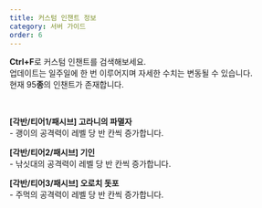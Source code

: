 ```yaml
---
title: 커스텀 인챈트 정보
category: 서버 가이드
order: 6
---
```


**Ctrl+F**로 커스텀 인챈트를 검색해보세요.<br>업데이트는 일주일에 한 번 이루어지며 자세한 수치는 변동될 수 있습니다.<br>현재 95**종**의 인챈트가 존재합니다.

&nbsp;

**\[각반/티어1/패시브\] 고라니의 파멸자**<br>\- 괭이의 공격력이 레벨 당 반 칸씩 증가합니다.

**\[각반/티어2/패시브\] 기인**<br>\- 낚싯대의 공격력이 레벨 당 반 칸씩 증가합니다.

**\[각반/티어3/패시브\] 오로치 돗포**<br>\- 주먹의 공격력이 레벨 당 반 칸씩 증가합니다.